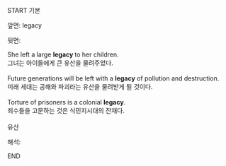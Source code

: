 START
기본

앞면:
legacy


뒷면:
<div>She left a large <b>legacy </b>to her children.<br></div><div>그녀는 아이들에게 큰 유산을 물려주었다.</div><div><br></div><div>Future generations will be left with a <b>legacy</b> of pollution and destruction. </div><div>미래 세대는 공해와 파괴라는 유산을 물려받게 될 것이다.</div><div><br></div><div><div>Torture of prisoners is a colonial <strong>legacy</strong>. </div><div><div>죄수들을 고문하는 것은 식민지시대의 잔재다.</div></div></div><div><br></div><div>유산</div>


해석:

END